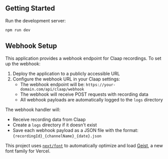 ## Getting Started

Run the development server:

```bash
npm run dev
```

## Webhook Setup

This application provides a webhook endpoint for Claap recordings. To set up the webhook:

1. Deploy the application to a publicly accessible URL
2. Configure the webhook URL in your Claap settings:
   - The webhook endpoint will be: `https://your-domain.com/api/claap/webhook`
   - The webhook will receive POST requests with recording data
   - All webhook payloads are automatically logged to the `logs` directory

The webhook handler will:
- Receive recording data from Claap
- Create a `logs` directory if it doesn't exist
- Save each webhook payload as a JSON file with the format: `{recordingId}_{channelName}_{date}.json`

This project uses [`next/font`](https://nextjs.org/docs/app/building-your-application/optimizing/fonts) to automatically optimize and load [Geist](https://vercel.com/font), a new font family for Vercel.
